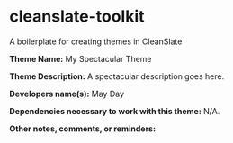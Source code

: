 cleanslate-toolkit
==================

A boilerplate for creating themes in CleanSlate

**Theme Name:** My Spectacular Theme

**Theme Description:** A spectacular description goes here.

**Developers name(s):** May Day

**Dependencies necessary to work with this theme:** N/A.

**Other notes, comments, or reminders:**
